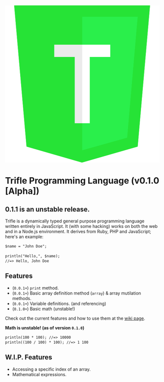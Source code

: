 <p align="center">
  <img width="512" height="512" src="assets/badge.png">
</p>

# Trifle Programming Language (v0.1.0 [Alpha])
## 0.1.1 is an unstable release.
Trifle is a dynamically typed general purpose programming language written entirely in JavaScript.  It (with some hacking) works on both the web and in a Node.js environment.  It derives from Ruby, PHP and JavaScript; here's an example:
```
$name = "John Doe";

println("Hello,", $name);
//=> Hello, John Doe
```

## Features
- (`0.0.1+`) `print` method.
- (`0.0.1+`) Basic array definition method (`array`) & array mutilation methods.
- (`0.0.1+`) Variable definitions. (and referencing)
- (`0.1.0+`) Basic math (unstable!)

Check out the current features and how to use them at the [wiki page](https://github.com/zackenstien/trifle-lang/wiki).

**Math is unstable!  (as of version `0.1.0`)**
```
println(100 * 100); //=> 10000
println((100 / 100) * 100); //=> 1 100
```

## W.I.P. Features
- Accessing a specific index of an array.
- Mathematical expressions.